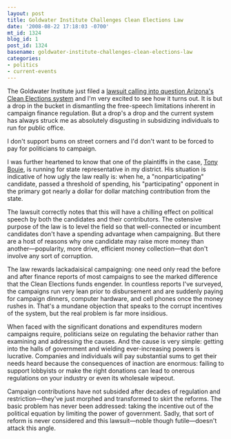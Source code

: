 ```yaml
---
layout: post
title: Goldwater Institute Challenges Clean Elections Law
date: '2008-08-22 17:18:03 -0700'
mt_id: 1324
blog_id: 1
post_id: 1324
basename: goldwater-institute-challenges-clean-elections-law
categories:
- politics
- current-events
---
```

<p>
The Goldwater Institute just filed a <a href="http://www.goldwaterinstitute.org/litigation/mccomishvbrewer.aspx">lawsuit calling into question Arizona's Clean Elections system</a> and I'm very excited to see how it turns out. It is but a drop in the bucket in dismantling the free-speech limitations inherent in campaign finance regulation. But a drop's a drop and the current system has always struck me as absolutely disgusting in subsidizing individuals to run for public office.
</p>
<p>
I don't support bums on street corners and I'd don't want to be forced to pay for politicians to campaign.
</p>
<p>
I was further heartened to know that one of the plaintiffs in the case, <a href="http://www.tonybouie.com/">Tony Bouie</a>, is running for state representative in my district. His situation is indicative of how ugly the law really is: when he, a "nonparticipating" candidate, passed a threshold of spending, his "participating" opponent in the primary got nearly a dollar for dollar matching contribution from the state.
</p>
<p>
The lawsuit correctly notes that this will have a chilling effect on political speech by both the candidates and their contributors. The ostensive purpose of the law is to level the field so that well-connected or incumbent candidates don't have a spending advantage when campaigning. But there are a host of reasons why one candidate may raise more money than another&#x2014;popularity, more drive, efficient money collection&#x2014;that don't involve any sort of corruption.
</p>
<p>
The law rewards lackadaisical campaigning: one need only read the before and after finance reports of most campaigns to see the marked difference that the Clean Elections funds engender. In countless reports I've surveyed, the campaigns run very lean prior to disbursement and are suddenly paying for campaign dinners, computer hardware, and cell phones once the money rushes in. That's a mundane objection that speaks to the corrupt incentives of the system, but the real problem is far more insidious.
</p>
<p>
When faced with the significant donations and expenditures modern campaigns require, politicians seize on regulating the behavior rather than examining and addressing the causes. And the cause is very simple: getting into the halls of government and wielding ever-increasing powers is lucrative. Companies and individuals will pay substantial sums to get their needs heard because the consequences of inaction are enormous: failing to support lobbyists or make the right donations can lead to onerous regulations on your industry or even its wholesale wipeout.
</p>
<p>
Campaign contributions have not subsided after decades of regulation and restriction&#x2014;they've just morphed and transformed to skirt the reforms. The basic problem has never been addressed: taking the incentive out of the political equation by limiting the power of government. Sadly, that sort of reform is never considered and this lawsuit&#x2014;noble though futile&#x2014;doesn't attack this angle.
</p>
